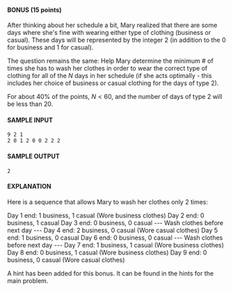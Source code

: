 #### BONUS (15 points)

After thinking about her schedule a bit, Mary realized that there are some days where she's fine with wearing either type of clothing (business or casual). These days will be represented by the integer $2$ (in addition to the $0$ for business and $1$ for casual).

The question remains the same: Help Mary determine the minimum # of times she has to wash her clothes in order to wear the correct type of clothing for all of the $N$ days in her schedule (if she acts optimally - this includes her choice of business or casual clothing for the days of type $2$).

For about 40% of the points, $N < 60$, and the number of days of type $2$ will be less than $20$.

#### SAMPLE INPUT
```text
9 2 1
2 0 1 2 0 0 2 2 2
```

#### SAMPLE OUTPUT
```text
2
```

#### EXPLANATION

Here is a sequence that allows Mary to wash her clothes only $2$ times:

Day 1 end: $1$ business, $1$ casual (Wore business clothes)
Day 2 end: $0$ business, $1$ casual
Day 3 end: $0$ business, $0$ casual
--- Wash clothes before next day ---
Day 4 end: $2$ business, $0$ casual (Wore casual clothes)
Day 5 end: $1$ business, $0$ casual
Day 6 end: $0$ business, $0$ casual
--- Wash clothes before next day ---
Day 7 end: $1$ business, $1$ casual (Wore business clothes)
Day 8 end: $0$ business, $1$ casual (Wore business clothes)
Day 9 end: $0$ business, $0$ casual (Wore casual clothes)

A hint has been added for this bonus. It can be found in the hints for the main problem.